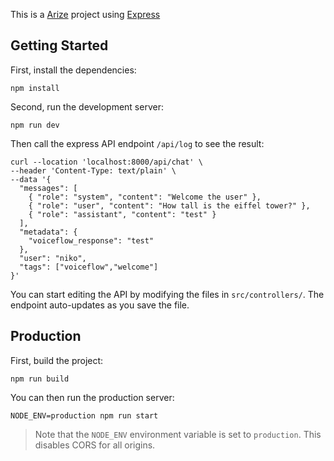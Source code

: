 This is a [Arize](https://www.arize.com/) project using [Express](https://expressjs.com/)

## Getting Started

First, install the dependencies:

```
npm install
```

Second, run the development server:

```
npm run dev
```

Then call the express API endpoint `/api/log` to see the result:

```
curl --location 'localhost:8000/api/chat' \
--header 'Content-Type: text/plain' \
--data '{
  "messages": [
    { "role": "system", "content": "Welcome the user" },
    { "role": "user", "content": "How tall is the eiffel tower?" },
    { "role": "assistant", "content": "test" }
  ],
  "metadata": {
    "voiceflow_response": "test"
  },
  "user": "niko",
  "tags": ["voiceflow","welcome"]
}'
```

You can start editing the API by modifying the files in `src/controllers/`. The endpoint auto-updates as you save the file.

## Production

First, build the project:

```
npm run build
```

You can then run the production server:

```
NODE_ENV=production npm run start
```

> Note that the `NODE_ENV` environment variable is set to `production`. This disables CORS for all origins.

